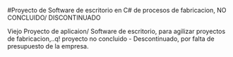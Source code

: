 #Proyecto de Software de escritorio en C# de procesos de fabricacion, NO CONCLUIDO/ DISCONTINUADO


Viejo Proyecto de aplicaion/ Software de escritorio, para agilizar proyectos de fabricacion,..q!
proyecto no concluido - Descontinuado, por falta de presupuesto de la empresa.
